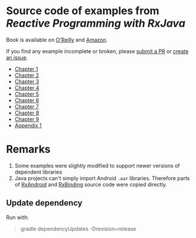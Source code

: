 # Source code of examples from _Reactive Programming with RxJava_

Book is available on [O'Reilly](http://shop.oreilly.com/product/0636920042228.do) and [Amazon](http://amzn.to/2gJ6Vhx).

If you find any example incomplete or broken, please [submit a PR](https://github.com/nurkiewicz/rxjava-book-examples/pulls) or [create an issue](https://github.com/nurkiewicz/rxjava-book-examples/issues/new).

* [Chapter 1](https://github.com/nurkiewicz/rxjava-book-examples/tree/master/src/test/java/com/oreilly/rxjava/ch1)
* [Chapter 2](https://github.com/nurkiewicz/rxjava-book-examples/tree/master/src/test/java/com/oreilly/rxjava/ch2)
* [Chapter 3](https://github.com/nurkiewicz/rxjava-book-examples/tree/master/src/test/java/com/oreilly/rxjava/ch3)
* [Chapter 4](https://github.com/nurkiewicz/rxjava-book-examples/tree/master/src/test/java/com/oreilly/rxjava/ch4)
* [Chapter 5](https://github.com/nurkiewicz/rxjava-book-examples/tree/master/src/test/java/com/oreilly/rxjava/ch5)
* [Chapter 6](https://github.com/nurkiewicz/rxjava-book-examples/tree/master/src/test/java/com/oreilly/rxjava/ch6)
* [Chapter 7](https://github.com/nurkiewicz/rxjava-book-examples/tree/master/src/test/java/com/oreilly/rxjava/ch7)
* [Chapter 8](https://github.com/nurkiewicz/rxjava-book-examples/tree/master/src/test/java/com/oreilly/rxjava/ch8)
* [Chapter 9](https://github.com/nurkiewicz/rxjava-book-examples/tree/master/src/test/java/com/oreilly/rxjava/ch9)
* [Appendix 1](https://github.com/nurkiewicz/rxjava-book-examples/tree/master/src/test/java/com/oreilly/rxjava/appendix1)

# Remarks

1. Some examples were slightly modified to support newer versions of dependent libraries
2. Java projects can't simply import Android `.aar` libraries. Therefore parts of [RxAndroid](https://github.com/ReactiveX/RxAndroid) and [RxBinding](https://github.com/JakeWharton/RxBinding) source code were copied directly.

## Update dependency

Run with:
>gradle dependencyUpdates -Drevision=release

